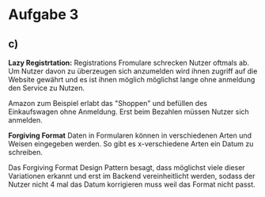 # Aufgabe 3
## c)
**Lazy Registrtation:**
Registrations Fromulare schrecken Nutzer oftmals ab. Um Nutzer davon zu überzeugen sich anzumelden wird ihnen zugriff auf die Website gewährt und es ist ihnen möglich möglichst lange ohne anmeldung den Service zu Nutzen. 

Amazon zum Beispiel erlabt das "Shoppen" und befüllen des Einkaufswagen ohne Anmeldung. Erst beim Bezahlen müssen Nutzer sich anmelden.

**Forgiving Format**
Daten in Formularen können in verschiedenen Arten und Weisen eingegeben werden. So gibt es x-verschiedene Arten ein Datum zu schreiben. 

Das Forgiving Format Design Pattern besagt, dass möglichst viele dieser Variationen erkannt und erst im Backend vereinheitlicht werden, sodass der Nutzer nicht 4 mal das Datum korrigieren muss weil das Format nicht passt. 


